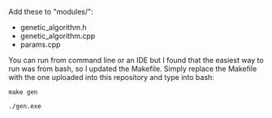 Add these to "modules/":

- genetic_algorithm.h
- genetic_algorithm.cpp
- params.cpp

You can run from command line or an IDE but I found that the easiest way to run was from bash, so I updated the Makefile. Simply replace the Makefile with the one uploaded into this repository and type into bash:

`make gen`

`./gen.exe`
